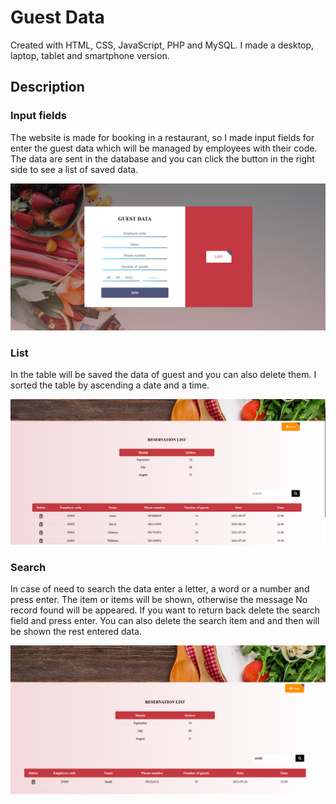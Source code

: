 # Guest Data

Created with HTML, CSS, JavaScript, PHP and MySQL. I made a desktop, laptop, tablet and smartphone version.

## Description

### Input fields

The website is made for booking in a restaurant, so I made input fields for enter the guest data which will be managed by employees with their code. 
The data are sent in the database and you can click the button in the right side to see a list of saved data.

![](screenshots/front.png)

### List

In the table will be saved the data of guest and you can also delete them. I sorted the table by ascending a date and a time.

![](screenshots/list.png)

### Search

In case of need to search the data enter a letter, a word or a number and press enter. The item or items will be shown, otherwise the message No record found 
will be appeared. If you want to return back delete the search field and press enter. You can also delete the search item and and then will be shown the rest 
entered data.

![](screenshots/search.png)
